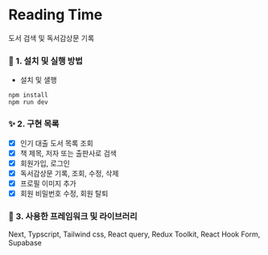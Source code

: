 # Reading Time

도서 검색 및 독서감상문 기록

### 🌱 1. 설치 및 실행 방법

- 설치 및 샐행

```
npm install
npm run dev
```

### ✨ 2. 구현 목록

- [x] 인기 대출 도서 목록 조회
- [x] 책 제목, 저자 또는 출판사로 검색
- [x] 회원가입, 로그인
- [x] 독서감상문 기록, 조회, 수정, 삭제
- [x] 프로필 이미지 추가
- [x] 회원 비밀번호 수정, 회원 탈퇴

### 💚 3. 사용한 프레임워크 및 라이브러리

Next, Typscript, Tailwind css, React query, Redux Toolkit, React Hook Form, Supabase
